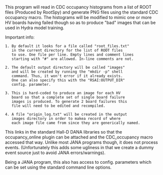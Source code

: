 This program will read in CDC occupancy histograms from 
a list of ROOT files (Produced by RootSpy) and generate
PNG files using the standard CDC occupancy macro. The
histograms will be modified to mimic one or more HV boards
having failed though so as to produce "bad" images that
can be used in Hydra model training.

Important info:

    1. By default it looks for a file called "root_files.txt"
       in the current directory for the list of ROOT files
       to use. One file per line. Empty lines and comment lines
       starting with "#" are allowed. In-line comments are not.

    2. The default output directory will be called "images"
       and will be created by running the "mkdir -p" shell
       command. Thus, it won't error if it already exists.
       One can also specify this with the "RSAI:OUTPUT_DIR"
       config. parameter.

    3. This is hard-coded to produce an image for each HV
       board so that a complete set of single board failure
       images is produced. To generate 2 board failures this
       file will need to be edited and recompiled.

    4. A file "origin_log.txt" will be created in the output
       images directory in order to makea record of where
       each image file came from since they are generically named.


This links in the standard Hall-D DANA libraries so that
the occupancy_online plugin can be attached and the 
CDC_occupancy macro accessed that way. Unlike most JANA
programs though, it does not process events. (Unfortunately
this adds some ugliness in that we create a dummy event
source just to avoid JANA errors/warnings).

Being a JANA program, this also has access to config.
parameters which can be set using the standard command
line options.
